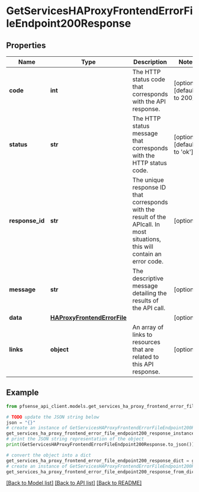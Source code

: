 # GetServicesHAProxyFrontendErrorFileEndpoint200Response


## Properties

Name | Type | Description | Notes
------------ | ------------- | ------------- | -------------
**code** | **int** | The HTTP status code that corresponds with the API response. | [optional] [default to 200]
**status** | **str** | The HTTP status message that corresponds with the HTTP status code. | [optional] [default to 'ok']
**response_id** | **str** | The unique response ID that corresponds with the result of the APIcall. In most situations, this will contain an error code. | [optional] 
**message** | **str** | The descriptive message detailing the results of the API call. | [optional] 
**data** | [**HAProxyFrontendErrorFile**](HAProxyFrontendErrorFile.md) |  | [optional] 
**links** | **object** | An array of links to resources that are related to this API response. | [optional] 

## Example

```python
from pfsense_api_client.models.get_services_ha_proxy_frontend_error_file_endpoint200_response import GetServicesHAProxyFrontendErrorFileEndpoint200Response

# TODO update the JSON string below
json = "{}"
# create an instance of GetServicesHAProxyFrontendErrorFileEndpoint200Response from a JSON string
get_services_ha_proxy_frontend_error_file_endpoint200_response_instance = GetServicesHAProxyFrontendErrorFileEndpoint200Response.from_json(json)
# print the JSON string representation of the object
print(GetServicesHAProxyFrontendErrorFileEndpoint200Response.to_json())

# convert the object into a dict
get_services_ha_proxy_frontend_error_file_endpoint200_response_dict = get_services_ha_proxy_frontend_error_file_endpoint200_response_instance.to_dict()
# create an instance of GetServicesHAProxyFrontendErrorFileEndpoint200Response from a dict
get_services_ha_proxy_frontend_error_file_endpoint200_response_from_dict = GetServicesHAProxyFrontendErrorFileEndpoint200Response.from_dict(get_services_ha_proxy_frontend_error_file_endpoint200_response_dict)
```
[[Back to Model list]](../README.md#documentation-for-models) [[Back to API list]](../README.md#documentation-for-api-endpoints) [[Back to README]](../README.md)


